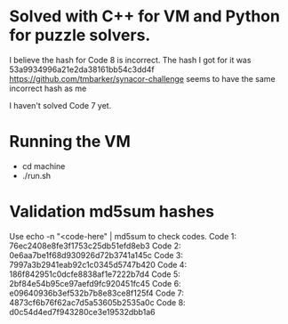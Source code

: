 # Solved with C++ for VM and Python for puzzle solvers.

I believe the hash for Code 8 is incorrect. The hash I got for it was 53a9934996a21e2da38161bb54c3dd4f
https://github.com/tmbarker/synacor-challenge seems to have the same incorrect hash as me

I haven't solved Code 7 yet.

# Running the VM
- cd machine
- ./run.sh

# Validation md5sum hashes
Use echo -n "<code-here" | md5sum to check codes.
Code 1: 76ec2408e8fe3f1753c25db51efd8eb3
Code 2: 0e6aa7be1f68d930926d72b3741a145c
Code 3: 7997a3b2941eab92c1c0345d5747b420
Code 4: 186f842951c0dcfe8838af1e7222b7d4
Code 5: 2bf84e54b95ce97aefd9fc920451fc45
Code 6: e09640936b3ef532b7b8e83ce8f125f4
Code 7: 4873cf6b76f62ac7d5a53605b2535a0c
Code 8: d0c54d4ed7f943280ce3e19532dbb1a6
